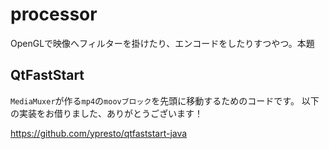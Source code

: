 # processor

OpenGLで映像へフィルターを掛けたり、エンコードをしたりすつやつ。本題

## QtFastStart
`MediaMuxer`が作る`mp4`の`moovブロック`を先頭に移動するためのコードです。
以下の実装をお借りました、ありがとうございます！

https://github.com/ypresto/qtfaststart-java